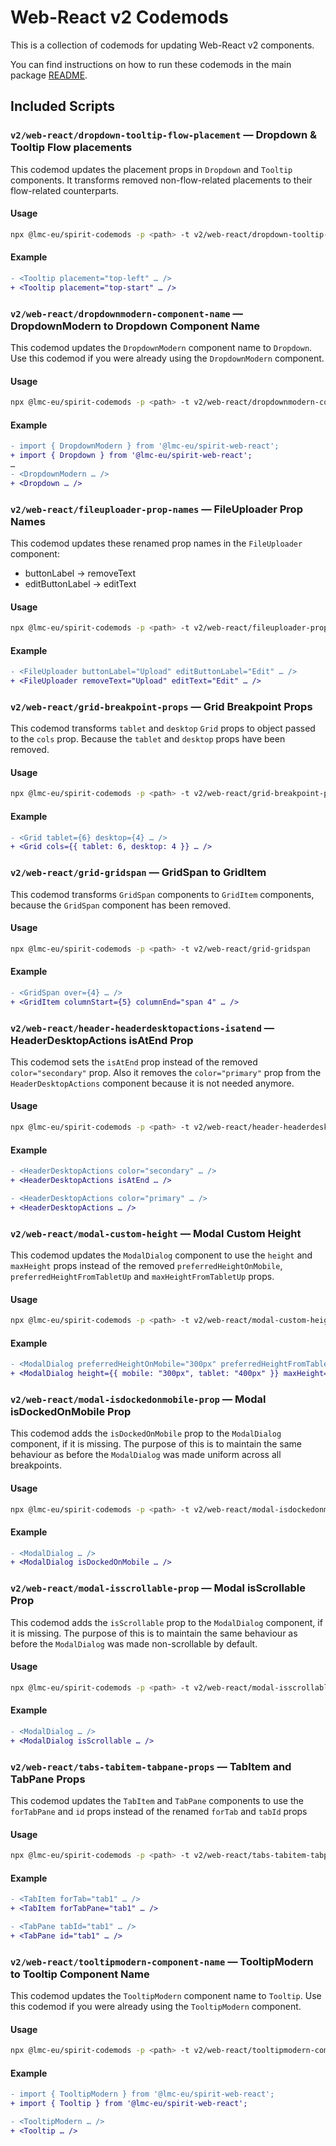# Web-React v2 Codemods

This is a collection of codemods for updating Web-React v2 components.

You can find instructions on how to run these codemods in the main package [README](https://github.com/lmc-eu/spirit-design-system/blob/main/packages/codemods/README.md).

## Included Scripts

### `v2/web-react/dropdown-tooltip-flow-placement` — Dropdown & Tooltip Flow placements

This codemod updates the placement props in `Dropdown` and `Tooltip` components.
It transforms removed non-flow-related placements to their flow-related counterparts.

#### Usage

```sh
npx @lmc-eu/spirit-codemods -p <path> -t v2/web-react/dropdown-tooltip-flow-placement
```

#### Example

```diff
- <Tooltip placement="top-left" … />
+ <Tooltip placement="top-start" … />
```

### `v2/web-react/dropdownmodern-component-name` — DropdownModern to Dropdown Component Name

This codemod updates the `DropdownModern` component name to `Dropdown`.
Use this codemod if you were already using the `DropdownModern` component.

#### Usage

```sh
npx @lmc-eu/spirit-codemods -p <path> -t v2/web-react/dropdownmodern-component-name
```

#### Example

```diff
- import { DropdownModern } from '@lmc-eu/spirit-web-react';
+ import { Dropdown } from '@lmc-eu/spirit-web-react';
…
- <DropdownModern … />
+ <Dropdown … />
```

### `v2/web-react/fileuploader-prop-names` — FileUploader Prop Names

This codemod updates these renamed prop names in the `FileUploader` component:

- buttonLabel → removeText
- editButtonLabel → editText

#### Usage

```sh
npx @lmc-eu/spirit-codemods -p <path> -t v2/web-react/fileuploader-prop-names
```

#### Example

```diff
- <FileUploader buttonLabel="Upload" editButtonLabel="Edit" … />
+ <FileUploader removeText="Upload" editText="Edit" … />
```

### `v2/web-react/grid-breakpoint-props` — Grid Breakpoint Props

This codemod transforms `tablet` and `desktop` `Grid` props to
object passed to the `cols` prop. Because the `tablet` and `desktop`
props have been removed.

#### Usage

```sh
npx @lmc-eu/spirit-codemods -p <path> -t v2/web-react/grid-breakpoint-props
```

#### Example

```diff
- <Grid tablet={6} desktop={4} … />
+ <Grid cols={{ tablet: 6, desktop: 4 }} … />
```

### `v2/web-react/grid-gridspan` — GridSpan to GridItem

This codemod transforms `GridSpan` components to `GridItem` components,
because the `GridSpan` component has been removed.

#### Usage

```sh
npx @lmc-eu/spirit-codemods -p <path> -t v2/web-react/grid-gridspan
```

#### Example

```diff
- <GridSpan over={4} … />
+ <GridItem columnStart={5} columnEnd="span 4" … />
```

### `v2/web-react/header-headerdesktopactions-isatend` — HeaderDesktopActions isAtEnd Prop

This codemod sets the `isAtEnd` prop instead of the removed `color="secondary"` prop.
Also it removes the `color="primary"` prop from the `HeaderDesktopActions` component
because it is not needed anymore.

#### Usage

```sh
npx @lmc-eu/spirit-codemods -p <path> -t v2/web-react/header-headerdesktopactions-isatend
```

#### Example

```diff
- <HeaderDesktopActions color="secondary" … />
+ <HeaderDesktopActions isAtEnd … />

- <HeaderDesktopActions color="primary" … />
+ <HeaderDesktopActions … />
```

### `v2/web-react/modal-custom-height` — Modal Custom Height

This codemod updates the `ModalDialog` component to use the `height` and
`maxHeight` props instead of the removed `preferredHeightOnMobile`,
`preferredHeightFromTabletUp` and `maxHeightFromTabletUp` props.

#### Usage

```sh
npx @lmc-eu/spirit-codemods -p <path> -t v2/web-react/modal-custom-height
```

#### Example

```diff
- <ModalDialog preferredHeightOnMobile="300px" preferredHeightFromTabletUp="400px" maxHeightFromTabletUp="500px" … />
+ <ModalDialog height={{ mobile: "300px", tablet: "400px" }} maxHeight={{ tablet: "500px" }} … />
```

### `v2/web-react/modal-isdockedonmobile-prop` — Modal isDockedOnMobile Prop

This codemod adds the `isDockedOnMobile` prop to the `ModalDialog` component,
if it is missing. The purpose of this is to maintain the same behaviour as
before the `ModalDialog` was made uniform across all breakpoints.

#### Usage

```sh
npx @lmc-eu/spirit-codemods -p <path> -t v2/web-react/modal-isdockedonmobile-prop
```

#### Example

```diff
- <ModalDialog … />
+ <ModalDialog isDockedOnMobile … />
```

### `v2/web-react/modal-isscrollable-prop` — Modal isScrollable Prop

This codemod adds the `isScrollable` prop to the `ModalDialog` component,
if it is missing. The purpose of this is to maintain the same behaviour as
before the `ModalDialog` was made non-scrollable by default.

#### Usage

```sh
npx @lmc-eu/spirit-codemods -p <path> -t v2/web-react/modal-isscrollable-prop
```

#### Example

```diff
- <ModalDialog … />
+ <ModalDialog isScrollable … />
```

### `v2/web-react/tabs-tabitem-tabpane-props` — TabItem and TabPane Props

This codemod updates the `TabItem` and `TabPane` components to use the
`forTabPane` and `id` props instead of the renamed `forTab` and `tabId` props

#### Usage

```sh
npx @lmc-eu/spirit-codemods -p <path> -t v2/web-react/tabs-tabitem-tabpane-props
```

#### Example

```diff
- <TabItem forTab="tab1" … />
+ <TabItem forTabPane="tab1" … />

- <TabPane tabId="tab1" … />
+ <TabPane id="tab1" … />
```

### `v2/web-react/tooltipmodern-component-name` — TooltipModern to Tooltip Component Name

This codemod updates the `TooltipModern` component name to `Tooltip`.
Use this codemod if you were already using the `TooltipModern` component.

#### Usage

```sh
npx @lmc-eu/spirit-codemods -p <path> -t v2/web-react/tooltipmodern-component-name
```

#### Example

```diff
- import { TooltipModern } from '@lmc-eu/spirit-web-react';
+ import { Tooltip } from '@lmc-eu/spirit-web-react';

- <TooltipModern … />
+ <Tooltip … />
```
